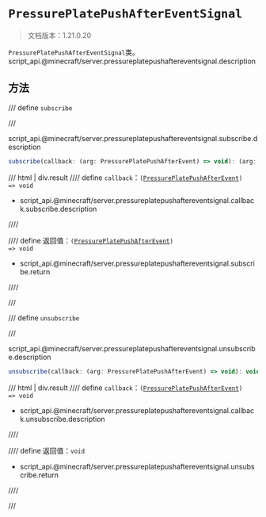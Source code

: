 # `PressurePlatePushAfterEventSignal`

> 文档版本：1.21.0.20

`PressurePlatePushAfterEventSignal`类。script_api.@minecraft/server.pressureplatepushaftereventsignal.description

## 方法

/// define
`subscribe`


///

script_api.@minecraft/server.pressureplatepushaftereventsignal.subscribe.description

```js
subscribe(callback: (arg: PressurePlatePushAfterEvent) => void): (arg: PressurePlatePushAfterEvent) => void
```

/// html | div.result
//// define
`callback`：<code>(<a href="../pressureplatepushafterevent/">PressurePlatePushAfterEvent</a>) =&gt; void</code>

- script_api.@minecraft/server.pressureplatepushaftereventsignal.callback.subscribe.description


////

//// define
返回值：<code>(<a href="../pressureplatepushafterevent/">PressurePlatePushAfterEvent</a>) =&gt; void</code>

- script_api.@minecraft/server.pressureplatepushaftereventsignal.subscribe.return


////

///


/// define
`unsubscribe`


///

script_api.@minecraft/server.pressureplatepushaftereventsignal.unsubscribe.description

```js
unsubscribe(callback: (arg: PressurePlatePushAfterEvent) => void): void
```

/// html | div.result
//// define
`callback`：<code>(<a href="../pressureplatepushafterevent/">PressurePlatePushAfterEvent</a>) =&gt; void</code>

- script_api.@minecraft/server.pressureplatepushaftereventsignal.callback.unsubscribe.description


////

//// define
返回值：`void`

- script_api.@minecraft/server.pressureplatepushaftereventsignal.unsubscribe.return


////

///

